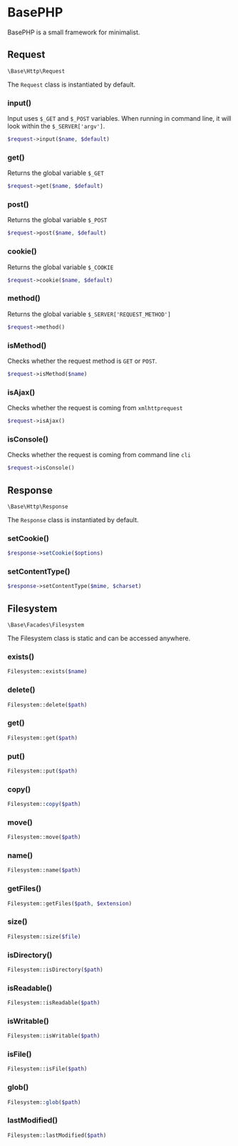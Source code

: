 # BasePHP

BasePHP is a small framework for minimalist.


Request
---------------

`\Base\Http\Request`

The `Request` class is instantiated by default.

### input()

Input uses `$_GET` and `$_POST` variables. When running in command line,
it will look within the `$_SERVER['argv']`.

```php
$request->input($name, $default)
```

### get()

Returns the global variable `$_GET`

```php
$request->get($name, $default)
```

### post()

Returns the global variable `$_POST`

```php
$request->post($name, $default)
```

### cookie()

Returns the global variable `$_COOKIE`

```php
$request->cookie($name, $default)
```

### method()

Returns the global variable `$_SERVER['REQUEST_METHOD']`

```php
$request->method()
```

### isMethod()

Checks whether the request method is `GET` or `POST`.

```php
$request->isMethod($name)
```

### isAjax()

Checks whether the request is coming from `xmlhttprequest`

```php
$request->isAjax()
```

### isConsole()

Checks whether the request is coming from command line `cli`

```php
$request->isConsole()
```

Response
---------------

`\Base\Http\Response`

The `Response` class is instantiated by default.

### setCookie()

```php
$response->setCookie($options)
```

### setContentType()

```php
$response->setContentType($mime, $charset)
```

Filesystem
---------------

`\Base\Facades\Filesystem`

The Filesystem class is static and can be accessed anywhere.

### exists()

```php
Filesystem::exists($name)
```

### delete()

```php
Filesystem::delete($path)
```

### get()

```php
Filesystem::get($path)
```

### put()

```php
Filesystem::put($path)
```

### copy()

```php
Filesystem::copy($path)
```

### move()

```php
Filesystem::move($path)
```

### name()

```php
Filesystem::name($path)
```

### getFiles()

```php
Filesystem::getFiles($path, $extension)
```

### size()

```php
Filesystem::size($file)
```

### isDirectory()

```php
Filesystem::isDirectory($path)
```

### isReadable()

```php
Filesystem::isReadable($path)
```

### isWritable()

```php
Filesystem::isWritable($path)
```

### isFile()

```php
Filesystem::isFile($path)
```

### glob()

```php
Filesystem::glob($path)
```

### lastModified()

```php
Filesystem::lastModified($path)
```
